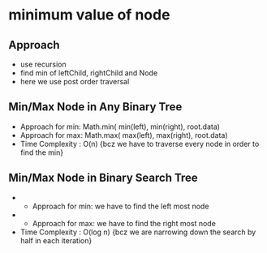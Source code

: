 # minimum value of node

## Approach

- use recursion
- find min of leftChild, rightChild and Node
- here we use post order traversal

## Min/Max Node in Any Binary Tree

- Approach for min: Math.min( min(left), min(right), root.data)
- Approach for max: Math.max( max(left), max(right), root.data)
- Time Complexity : O(n) {bcz we have to traverse every node in order to find the min}

## Min/Max Node in Binary Search Tree

- - Approach for min: we have to find the left most node
- - Approach for max: we have to find the right most node
- Time Complexity : O(log n) {bcz we are narrowing down the search by half in each iteration}
